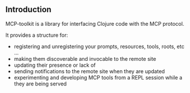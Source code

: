 ## Introduction

MCP-toolkit is a library for interfacing Clojure code with the MCP protocol.

It provides a structure for:
- registering and unregistering your prompts, resources, tools, roots, etc ...
- making them discoverable and invocable to the remote site
- updating their presence or lack of
- sending notifications to the remote site when they are updated
- experimenting and developing MCP tools from a REPL session while a they are being served
